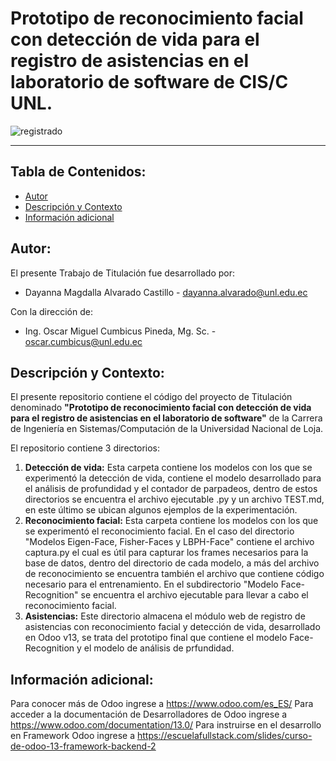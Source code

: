 # Prototipo de reconocimiento facial con detección de vida para el registro de asistencias en el laboratorio de software de CIS/C UNL.

![registrado](https://github.com/Computacion-UNL/FaceRecognition-LivenessDetection/assets/46323169/8a028adb-6e73-4091-82e7-c9a3b0f2fa32)

------------
## Tabla de Contenidos:
- [Autor](#autor)
- [Descripción y Contexto](#descripción-y-contexto)
- [Información adicional](#información-adicional)

## Autor:
El presente Trabajo de Titulación fue desarrollado por:
- Dayanna Magdalla Alvarado Castillo - dayanna.alvarado@unl.edu.ec

Con la dirección de:
- Ing. Oscar Miguel Cumbicus Pineda, Mg. Sc. - oscar.cumbicus@unl.edu.ec

## Descripción y Contexto:
El presente repositorio contiene el código del proyecto de Titulación denominado **"Prototipo de reconocimiento facial con detección de vida para el registro de asistencias en el laboratorio de software"** de la Carrera de Ingeniería en Sistemas/Computación de la Universidad Nacional de Loja.

El repositorio contiene 3 directorios: 
1. **Detección de vida:** Esta carpeta contiene los modelos con los que se experimentó la detección de vida, contiene el modelo desarrollado para el análisis de profundidad y el contador de parpadeos, dentro de estos directorios se encuentra el archivo ejecutable .py y un archivo TEST.md, en este último se ubican algunos ejemplos de la experimentación.
2. **Reconocimiento facial:** Esta carpeta contiene los modelos con los que se experimentó el reconocimiento facial. En el caso del directorio  "Modelos Eigen-Face, Fisher-Faces y LBPH-Face" contiene el archivo captura.py el cual es útil para capturar los frames necesarios para la base de datos, dentro del directorio de cada modelo, a más del archivo de reconocimiento se encuentra también el archivo que contiene código necesario para el entrenamiento. En el subdirectorio "Modelo Face-Recognition" se encuentra el archivo ejecutable para llevar a cabo el reconocimiento facial.
3. **Asistencias:** Este directorio almacena el módulo web de registro de asistencias con reconocimiento facial y detección de vida, desarrollado en Odoo v13, se trata del prototipo final que contiene el modelo Face-Recognition y el modelo de análisis de prfundidad.


## Información adicional: 
Para conocer más de Odoo ingrese a https://www.odoo.com/es_ES/
Para acceder a la documentación de Desarrolladores de Odoo ingrese a https://www.odoo.com/documentation/13.0/
Para instruirse en el desarrollo en Framework Odoo ingrese a https://escuelafullstack.com/slides/curso-de-odoo-13-framework-backend-2
